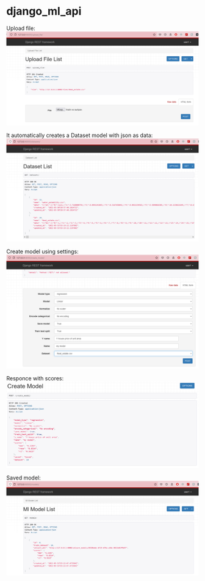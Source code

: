 # django_ml_api

Upload file:
![](upload_file.PNG)

It automatically creates a Dataset model with json as data:
![](created_dataset.PNG)

Create model using settings:
![](create_model.PNG)

Responce with scores:
![](create_model_response.PNG)

Saved model:
![](model.PNG)




 
